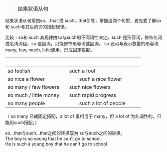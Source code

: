 >### 结果状语从句
 	
结果状语从句常由so… that 或 such…that引导，掌握这两个句型，首先要了解so 和 such与其后的词的搭配规律。

比较：so和 such
其规律由so与such的不同词性决定。such 是形容词，修饰名词或名词词组，so 是副词，只能修饰形容词或副词。 so 还可与表示数量的形容词many, few, much, little连用，形成固定搭配。

&nbsp;       |   &nbsp;  
:-    |:-
so foolish  |such a fool　　　　　　　
so nice a flower　　|　　such a nice flower　 　　
so many / few flowers　| such nice flowers　　　　
so much / little money. | such rapid progress　　　
so many people　　　|　　such a lot of people　 　
（ so many 已成固定搭配，a lot of 虽相当于 many，但 a lot of 为名词性的，只能用such搭配。）

so…that与such…that之间的转换既为 so与such之间的转换。 <br>
The boy is so young that he can't go to school. <br>
He is such a young boy that he can't go to school

